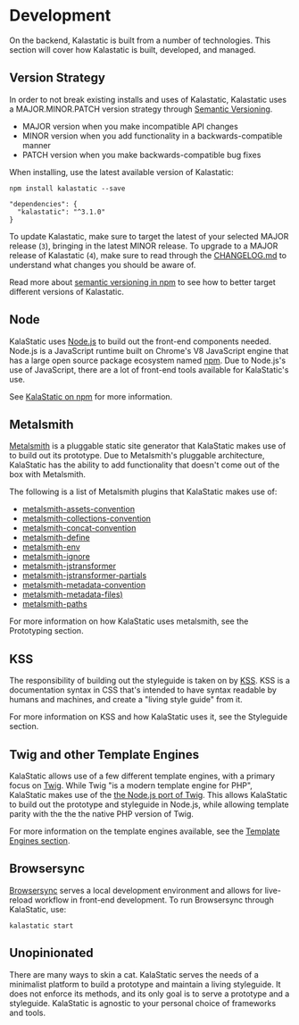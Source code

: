 # Development

On the backend, Kalastatic is built from a number of technologies. This section will cover how Kalastatic is built, developed, and managed.

## Version Strategy

In order to not break existing installs and uses of Kalastatic, Kalastatic uses a MAJOR.MINOR.PATCH version strategy through [Semantic Versioning](http://semver.org).

- MAJOR version when you make incompatible API changes
- MINOR version when you add functionality in a backwards-compatible manner
- PATCH version when you make backwards-compatible bug fixes

When installing, use the latest available version of Kalastatic:

```
npm install kalastatic --save
```

```
"dependencies": {
  "kalastatic": "^3.1.0"
}
```

To update Kalastatic, make sure to target the latest of your selected MAJOR release (`3`), bringing in the latest MINOR release. To upgrade to a MAJOR release of Kalastatic (`4`), make sure to read through the [CHANGELOG.md](https://github.com/kalamuna/kalastatic/blob/master/CHANGELOG.md) to understand what changes you should be aware of.

Read more about [semantic versioning in npm](https://docs.npmjs.com/getting-started/semantic-versioning) to see how to better target different versions of Kalastatic.

## Node

KalaStatic uses [Node.js](https://nodejs.org) to build out the front-end components needed. Node.js is a JavaScript runtime built on Chrome's V8 JavaScript engine that has a large open source package ecosystem named [npm](https://www.npmjs.com/). Due to Node.js's use of JavaScript, there are a lot of front-end tools available for KalaStatic's use.

See [KalaStatic on npm](https://www.npmjs.com/package/kalastatic) for more information.

## Metalsmith

[Metalsmith](https://github.com/segmentio/metalsmith) is a pluggable static site generator that KalaStatic makes use of to build out its prototype. Due to Metalsmith's pluggable architecture, KalaStatic has the ability to add functionality that doesn't come out of the box with Metalsmith.

The following is a list of Metalsmith plugins that KalaStatic makes use of:

- [metalsmith-assets-convention](http://npm.im/metalsmith-assets-convention)
- [metalsmith-collections-convention](http://npm.im/metalsmith-collections-convention)
- [metalsmith-concat-convention](http://npm.im/metalsmith-concat-convention)
- [metalsmith-define](http://npm.im/metalsmith-define)
- [metalsmith-env](http://npm.im/metalsmith-env)
- [metalsmith-ignore](http://npm.im/metalsmith-ignore)
- [metalsmith-jstransformer](http://npm.im/metalsmith-jstransformer)
- [metalsmith-jstransformer-partials](http://npm.im/metalsmith-jstransformer-partials)
- [metalsmith-metadata-convention](http://npm.im/metalsmith-metadata-convention)
- [metalsmith-metadata-files)](http://npm.im/metalsmith-metadata-files)
- [metalsmith-paths](http://npm.im/metalsmith-paths)

For more information on how KalaStatic uses metalsmith, see the Prototyping section.

## KSS

The responsibility of building out the styleguide is taken on by [KSS](http://kss-node.github.io/kss-node/). KSS is a documentation syntax in CSS that's intended to have syntax readable by humans and machines, and create a "living style guide" from it.

For more information on KSS and how KalaStatic uses it, see the Styleguide section.

## Twig and other Template Engines

KalaStatic allows use of a few different template engines, with a primary focus on [Twig](https://twig.sensiolabs.org). While Twig "is a modern template engine for PHP", KalaStatic makes use of the [the Node.js port of Twig](https://github.com/twigjs/twig.js). This allows KalaStatic to build out the prototype and styleguide in Node.js, while allowing template parity with the the the native PHP version of Twig.

For more information on the template engines available, see the [Template Engines section](4-Prototyping.md).

## Browsersync

[Browsersync](https://www.browsersync.io/) serves a local development environment and allows for live-reload workflow in front-end development. To run Browsersync through KalaStatic, use:

```
kalastatic start
```

## Unopinionated

There are many ways to skin a cat. KalaStatic serves the needs of a minimalist platform to build a prototype and maintain a living styleguide. It does not enforce its methods, and its only goal is to serve a prototype and a styleguide. KalaStatic is agnostic to your personal choice of frameworks and tools.
